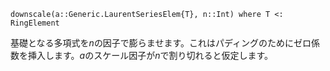 ```
downscale(a::Generic.LaurentSeriesElem{T}, n::Int) where T <: RingElement
```

基礎となる多項式を$n$の因子で膨らませます。これはパディングのためにゼロ係数を挿入します。$a$のスケール因子が$n$で割り切れると仮定します。

